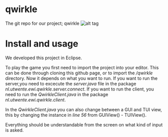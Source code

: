 # qwirkle
The git repo for our project; qwirkle
![alt tag](https://travis-ci.com/eggied97/qwirkle.svg?token=ggMayuKtmJA2ysAmjTpB&branch=master)

# Install and usage
We developed this project in Eclipse. 

To play the game you first need to import the project into your editor. This can be done through cloning this github page, or to import the */qwirkle* directory.
Now it depends on what you want to run. If you want to run the server,you need to excecute the *server.java* file in the package *nl.utwente.ewi.qwirkle.server.connect*.
If you want to run the client, you need to run the *QwirkleClient.java* in the package *nl.utwente.ewi.qwirkle.client*.

In the *QwirkleClient.java* you can also change between a GUI and TUI view, this by changing the instance in *line 56* from GUIView() - TUIView().

Everything should be understandable from the screen on what kind of input is asked.